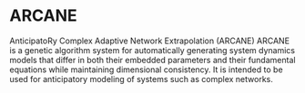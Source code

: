 # ARCANE
AnticipatoRy Complex Adaptive Network Extrapolation (ARCANE)
ARCANE is a genetic algorithm system for automatically generating system
dynamics models that differ in both their embedded parameters and their
fundamental equations while maintaining dimensional consistency. It is
intended to be used for anticipatory modeling of systems such as complex
networks.
